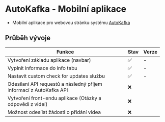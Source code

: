 # AutoKafka - Mobilní aplikace
- Mobilní aplikace pro webovou stránku systému [AutoKafka](https://cernyrob.in/kafka)

## Průběh vývoje
| Funkce   | Stav      | Verze 
| -------- | --------- | ----- |
| Vytvoření základu aplikace (navbar) | ✅ | - |
| Vyplnit informace do info tabu | ✅ | - |
| Nastavit custom check for updates službu | ✅ | - |
| Odesílaní API requestů a následný příjem informací z AutoKafka API | ❌ |
| Vytvoření front-endu aplikace (Otázky a odpovědi z videí) | ❌ |
| Možnost odesílat žádosti o přidání videa | ❌ |

